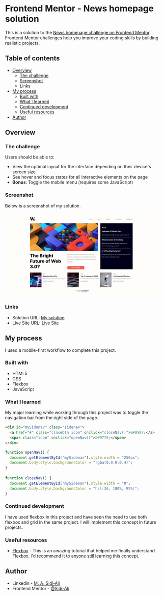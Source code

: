 # Frontend Mentor - News homepage solution

This is a solution to the [News homepage challenge on Frontend Mentor](https://www.frontendmentor.io/challenges/news-homepage-H6SWTa1MFl). Frontend Mentor challenges help you improve your coding skills by building realistic projects.

## Table of contents

- [Overview](#overview)
  - [The challenge](#the-challenge)
  - [Screenshot](#screenshot)
  - [Links](#links)
- [My process](#my-process)
  - [Built with](#built-with)
  - [What I learned](#what-i-learned)
  - [Continued development](#continued-development)
  - [Useful resources](#useful-resources)
- [Author](#author)

## Overview

### The challenge

Users should be able to:

- View the optimal layout for the interface depending on their device's screen size
- See hover and focus states for all interactive elements on the page
- **Bonus**: Toggle the mobile menu (requires some JavaScript)

### Screenshot

Below is a screenshot of my solution.

![](assets/images/screenshot.png)

### Links

- Solution URL: [My solution](https://github.com/Sidi-Ali/news-homepage)
- Live Site URL: [Live Site]( https://sidi-ali.github.io/news-homepage/)

## My process
I used a mobile-first workflow to complete this project.

### Built with

- HTML5
- CSS
- Flexbox
- JavaScript


### What I learned

My major learning while working through this project was to toggle the navigation bar from the right side of the page.

```html
<div id="mySidenav" class="sidenav">
  <a href="#" class="closebtn icon" onclick="closeNav()">&#9587;</a>
  <span class="icon" onclick="openNav()">&#9776;</span>
</div>
```

```js
function openNav() {
  document.getElementById("mySidenav").style.width = "250px";
  document.body.style.backgroundColor = "rgba(0,0,0,0.4)";
}

function closeNav() {
  document.getElementById("mySidenav").style.width = "0";
  document.body.style.backgroundColor = "hsl(36, 100%, 99%)";
}
```


### Continued development

I have used flexbox in this project and have seen the need to use both flexbox and grid in the same project. I will implement this concept in future projects.

### Useful resources

- [Flexbox](https://flexbox.io/) - This is an amazing tutorial that helped me finally understand Flexbox. I'd recommend it to anyone still learning this concept.

## Author

- Linkedin - [M. A. Sidi-Ali](https://www.linkedin.com/in/muhammad-adamu-sidi-ali-907a486b/)
- Frontend Mentor - [@Sidi-Ali](https://www.frontendmentor.io/profile/Sidi-Ali)
